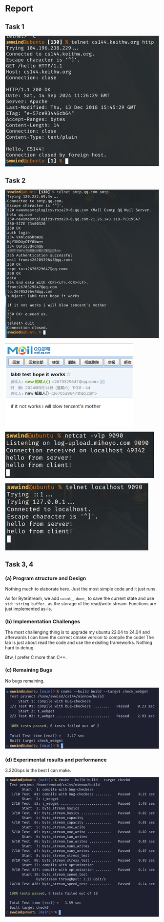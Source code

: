 # Report

## Task 1

![img1](./figures/image_2024-09-14_20-27-52.png)

## Task 2

![img2](./figures/image_2024-09-14_20-45-04.png)

![img3](./figures/image_2024-09-14_20-45-22.png)

![img4](./figures/image_2024-09-14_20-49-00.png)

![img5](./figures/image_2024-09-14_20-49-13.png)

## Task 3, 4

### (a) Program structure and Design

Nothing much to elaborate here. Just the most simple code and it just runs.

As for ByteStream, we add `count_`, `done_` to save the current state and use `std::string buffer_` as the storage of the read/write stream. Functions are just implemented as-is.

### (b) Implementation Challenges

The most challenging thing is to upgrade my ubuntu 22.04 to 24.04 and afterwards I can have the correct cmake version to compile the code! The lab is just about read the code and use the exisiting frameworks. Nothing hard to debug.

Btw, I prefer C more than C++.

### (c) Remaining Bugs

No bugs remaining.

![check_webget](./figures/image_check-webget.png)

### (d) Experimental results and performance

3.22Gbps is the best I can make.

![check0](./figures/image_check0.png)
